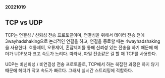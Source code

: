 #### 20221019

## TCP vs UDP

TCP는 연결성 / 신뢰성 전송 프로토콜이며, 연결성을 위해서 데이터 전송 전에 3wayhadshaking으로 논리적인 연결을 하고, 연결을 종료할 때는 4wayhadshaking을 사용한다.
흐름제어, 오류제어, 혼잡제어를 통해 신뢰성 있는 전송을 하기 때문에 헤더가 UDP보다 크고 속도가 느리다.
따라서, 파일 전송같은 걸 할 때 TCP를 사용한다.

UDP는 비신뢰성 / 비연결성 전송 프로토콜로, TCP에서 하는 복잡한 과정은 하지 않기 때문에 헤더가 작고 속도가 빠르다.
그래서 실시간 스트리밍에 적합하다.
